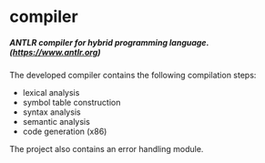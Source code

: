 # compiler

##### ANTLR compiler for hybrid programming language.(https://www.antlr.org)
The developed compiler contains the following compilation steps:
- lexical analysis
- symbol table construction
- syntax analysis
- semantic analysis
- code generation (x86)

The project also contains an error handling module.
